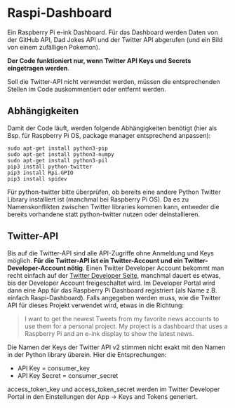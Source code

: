# Raspi-Dashboard
Ein Raspberry Pi e-ink Dashboard. Für das Dashboard werden Daten von der GitHub API, Dad Jokes API und der Twitter API abgerufen (und ein Bild von einem zufälligen Pokemon).


**Der Code funktioniert nur, wenn Twitter API Keys und Secrets eingetragen werden**.


Soll die Twitter-API nicht verwendet werden, müssen die entsprechenden Stellen im Code auskommentiert oder entfernt werden.
## Abhängigkeiten
Damit der Code läuft, werden folgende Abhängigkeiten benötigt (hier als Bsp. für Raspberry Pi OS, package manager entsprechend anpassen):
```shell
sudo apt-get install python3-pip
sudo apt-get install python3-numpy
sudo apt-get install python3-pil
pip3 install python-twitter
pip3 install Rpi.GPIO
pip3 install spidev
```
Für python-twitter bitte überprüfen, ob bereits eine andere Python Twitter Library installiert ist (manchmal bei Raspberry Pi OS).
Da es zu Namenskonflikten zwischen Twitter libraries kommen kann, entweder die bereits vorhandene statt python-twitter nutzen oder deinstallieren.

## Twitter-API
Bis auf die Twitter-API sind alle API-Zugriffe ohne Anmeldung und Keys möglich.
**Für die Twitter-API ist ein Twitter-Account und ein Twitter-Developer-Account nötig**.
Einen Twitter Developer Account bekommt man recht einfach auf der [Twitter Developer Seite](https://developer.twitter.com/en/), manchmal dauert es etwas, bis der Developer Account freigeschaltet wird.
Im Developer Portal wird dann eine App für das Raspberry Pi Dashboard registriert (als Name z.B. einfach Raspi-Dashboard).
Falls angegeben werden muss, wie die Twitter API für dieses Projekt verwendet wird, etwas in die Richtung:
>I want to get the newest Tweets from my favorite news accounts to use them for a personal project.
>My project is a dashboard that uses a Raspberry Pi and an e-ink display to show the latest news.

Die Namen der Keys der Twitter API v2 stimmen nicht exakt mit den Namen in der Python library überein.
Hier die Entsprechungen:
- API Key = consumer_key
- API Key Secret = consumer_secret


access_token_key und access_token_secret werden im Twitter Developer Portal in den Einstellungen der App -> Keys and Tokens generiert.

